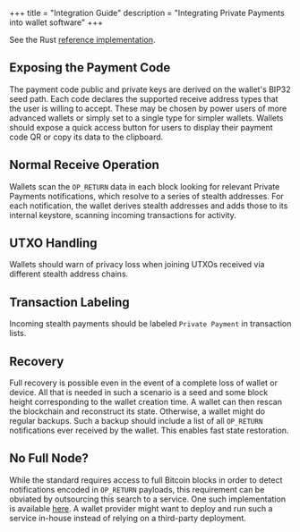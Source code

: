 +++
title = "Integration Guide"
description = "Integrating Private Payments into wallet software"
+++

See the Rust [reference implementation](https://github.com/private-payments/rust-private-payments).

## Exposing the Payment Code

The payment code public and private keys are derived on the wallet's BIP32 seed path. Each code declares the supported receive address types that the user is willing to accept. These may be chosen by power users of more advanced wallets or simply set to a single type for simpler wallets. Wallets should expose a quick access button for users to display their payment code QR or copy its data to the clipboard.

## Normal Receive Operation

Wallets scan the `OP_RETURN` data in each block looking for relevant Private Payments notifications, which resolve to a series of stealth addresses. For each notification, the wallet derives stealth addresses and adds those to its internal keystore, scanning incoming transactions for activity.

## UTXO Handling

Wallets should warn of privacy loss when joining UTXOs received via different stealth address chains.

## Transaction Labeling

Incoming stealth payments should be labeled `Private Payment` in transaction lists.

## Recovery

Full recovery is possible even in the event of a complete loss of wallet or device. All that is needed in such a scenario is a seed and some block height corresponding to the wallet creation time. A wallet can then rescan the blockchain and reconstruct its state. Otherwise, a wallet might do regular backups. Such a backup should include a list of all `OP_RETURN` notifications ever received by the wallet. This enables fast state restoration.

## No Full Node?

While the standard requires access to full Bitcoin blocks in order to detect notifications encoded in `OP_RETURN` payloads, this requirement can be obviated by outsourcing this search to a service. One such implementation is available [here](https://github.com/private-payments/notification-repository). A wallet provider might want to deploy and run such a service in-house instead of relying on a third-party deployment.
